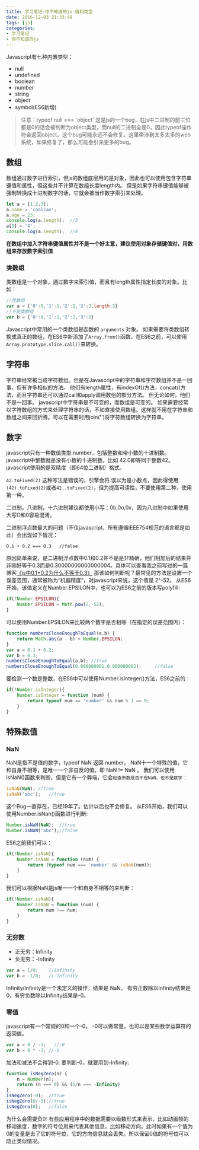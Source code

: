 ```yaml
---
title: 学习笔记-你不知道的js-值和类型
date: 2016-12-03 21:33:49
tags: [js]
categories:
- 学习笔记
- 你不知道的js
---
```


Javascript有七种内置类型：
* null
* undefined
* boolean
* number
* string
* object
* symbol(ES6新增)

> 注意：typeof null === 'object' 这是js的一个bug，在js中二进制的前三位都是0的话会被判断为object类型，而null的二进制全是0，因此typeof操作符会返回object。这个bug可能永远不会修复。这里牵涉到太多太多的web系统，如果修复了，那么可能会引来更多的bug。

<!--more-->

## 数组
数组通过数字进行索引，但js的数组底层用的是对象，因此也可以使用包含字符串键值和属性，但这些并不计算在数组长度length内。
但是如果字符串键值能够被强制转换成十进制数字的话，它就会被当作数字索引来处理。
```js
let a = [1,2,3];
a.name = 'coolcao';
a.age = 23;
console.log(a.length);  //3
a[3] = '4';
console.log(a.length);  //4
```

**在数组中加入字符串键值属性并不是一个好主意，建议使用对象存储键值对，用数组来存放数字索引值**

### 类数组
类数组是一个对象，通过数字来索引值，而且有length属性指定长度的对象。比如：
```js
//类数组
var a = {'0':0,'1':1,'2':2,'3':3,length:3}
//不是类数组
var b = {'0':0,'1':1,'2':2,'3':3}
```
Javascript中常用的一个类数组是函数的 `arguments` 对象。
如果需要将类数组转换成真正的数组，在ES6中新添加了`Array.from()`函数。在ES6之前，可以使用 `Array.prototype.slice.call()`来转换。

## 字符串
字符串经常被当成字符数组。但是在Javascript中的字符串和字符数组并不是一回事，但有许多相似的方法。
他们有length属性，有indexOf()方法，concat()方法，而且字符串还可以通过call和apply调用数组的部分方法。
但无论如何，他们不是一回事。
javascript中字符串是不可变的，而数组是可变的。
如果需要经常以字符数组的方式来处理字符串的话，不如直接使用数组。这样就不用在字符串和数组之间来回折腾。可以在需要时用join('')将字符数组转换为字符串。

## 数字
javascript只有一种数值类型:number，包括整数和带小数的十进制数。javascript中整数就是没有小数的十进制数。比如 42.0即等同于整数42。
javascript使用的是双精度（即64位二进制）格式。

`42.toFixed(2)` 这种写法是错误的，引擎会将.误以为是小数点，因此得使用`(42).toFixed(2)`或者`42..toFixed(2)`，但为提高可读性，不要使用第二种，使用第一种。

二进制，八进制，十六进制建议都使用小写：0b,0o,0x，因为八进制中如果使用大写O和0容易混淆。

二进制浮点数最大的问题（不仅javascript，所有遵循IEEE754规范的语言都是如此）会出现如下情况：
```
0.1 + 0.2 === 0.3   //false
```
原因简单来说，是二进制浮点数中0.1和0.2并不是是非精确，他们相加后的结果并非刚好等于0.3而是0.30000000000000004。具体可以查看我之前写过的一篇博客[《js中0.1+0.2为什么不等于0.3》](http://coolcao.com/2016/10/12/js%E4%B8%AD0-1-0-2%E4%B8%BA%E4%BB%80%E4%B9%88%E4%B8%8D%E7%AD%89%E4%BA%8E0-3/)
那该如何判断呢？最常见的方法是设置一个误差范围，通常被称为“机器精度”，对javascript来说，这个值是 2^-52。
从ES6开始，该值定义在Number.EPSILON中，也可以为ES6之前的版本写polyfill:

```js
if(!Number.EPSILON){
    Number.EPSILON = Math.pow(2,-52);
}
```
可以使用Number.EPSILON来比较两个数字是否相等（在指定的误差范围内）：

```js
function numbersCloseEnoughToEqual(a,b) {
    return Math.abs(a - b) < Number.EPSILON;
}
var a = 0.1 + 0.2;
var b = 0.3;
numbersCloseEnoughToEqual(a,b); //true
numbersCloseEnoughToEqual(0.000000001,0.000000002);     //false
```

要检测一个数是整数，在ES6中可以使用Number.isInteger()方法，ES6之前的：

```js
if(!Number.isInteger){
    Number.isInteger = function (num) {
        return typeof num == 'number' && num % 1 == 0;
    }
}
```

## 特殊数值
### NaN
NaN是指不是值的数字，typeof NaN 返回 number。
NaN十一个特殊的值，它和自身不相等，是唯一一个非自反的值。即 NaN != NaN 。
我们可以使用isNaN()函数来判断，但是它有一个弊端，它会`检查参数是否不是NaN，也不是数字`：

```js
isNaN(NaN); //true
isNaN('abc');   //true
```

这个Bug一直存在，已经19年了。估计以后也不会修复。
从ES6开始，我们可以使用Number.isNan()函数进行判断:
```js
Number.isNaN(NaN);  //true
Number.isNaN('abc');//false
```
ES6之前我们可以：
```js
if(!Number.isNaN){
    Number.isNaN = function (num) {
        return (typeof num === 'number' && isNaN(num));
    }
}
```
我们可以根据NaN是js唯一一个和自身不相等的来判断：
```js
if(!Number.isNaN){
    Number.isNaN = function (num) {
        return num !== num;
    }
}
```

### 无穷数
* 正无穷：Infinity
* 负无穷：-Infinity

```js
var a = 1/0;    //Infinity
var b = -1/0;   //-Infinity
```

Infinity/Infinity是一个未定义的操作，结果是 NaN。
有穷正数除以Infinity结果是0，有穷负数除以Infinity结果是-0。

### 零值
javascript有一个常规的0和一个-0。
-0可以做常量，也可以是某些数学运算符的返回值。
```js
var a = 0 / -3;   //-0
var b = 0 * -3; //-0
```
加法和减法不会得到-0.
要判断-0，就要用到-Infinity:
```js
function isNegZero(n) {
    n = Number(n);
    return (n === 0) && (1/n === -Infinity)
}
isNegZero(-0);  //true
isNegZero(0/-3);//true
isNegZero(0);   //false
```

为什么会需要负0:
有些应用程序中的数据需要以级数形式来表示，比如动画帧的移动速度，数字的符号位用来代表其他信息，比如移动方向。此时如果有一个值为0的变量是去了它的符号位，它的方向信息就会丢失。所以保留0值的符号位可以防止类似情况。
